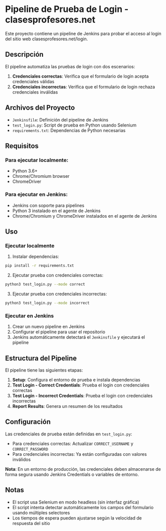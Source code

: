 # Pipeline de Prueba de Login - clasesprofesores.net

Este proyecto contiene un pipeline de Jenkins para probar el acceso al login del sitio web clasesprofesores.net/login.

## Descripción

El pipeline automatiza las pruebas de login con dos escenarios:
1. **Credenciales correctas**: Verifica que el formulario de login acepta credenciales válidas
2. **Credenciales incorrectas**: Verifica que el formulario de login rechaza credenciales inválidas

## Archivos del Proyecto

- `Jenkinsfile`: Definición del pipeline de Jenkins
- `test_login.py`: Script de prueba en Python usando Selenium
- `requirements.txt`: Dependencias de Python necesarias

## Requisitos

### Para ejecutar localmente:
- Python 3.6+
- Chrome/Chromium browser
- ChromeDriver

### Para ejecutar en Jenkins:
- Jenkins con soporte para pipelines
- Python 3 instalado en el agente de Jenkins
- Chrome/Chromium y ChromeDriver instalados en el agente de Jenkins

## Uso

### Ejecutar localmente

1. Instalar dependencias:
```bash
pip install -r requirements.txt
```

2. Ejecutar prueba con credenciales correctas:
```bash
python3 test_login.py --mode correct
```

3. Ejecutar prueba con credenciales incorrectas:
```bash
python3 test_login.py --mode incorrect
```

### Ejecutar en Jenkins

1. Crear un nuevo pipeline en Jenkins
2. Configurar el pipeline para usar el repositorio
3. Jenkins automáticamente detectará el `Jenkinsfile` y ejecutará el pipeline

## Estructura del Pipeline

El pipeline tiene las siguientes etapas:

1. **Setup**: Configura el entorno de prueba e instala dependencias
2. **Test Login - Correct Credentials**: Prueba el login con credenciales correctas
3. **Test Login - Incorrect Credentials**: Prueba el login con credenciales incorrectas
4. **Report Results**: Genera un resumen de los resultados

## Configuración

Las credenciales de prueba están definidas en `test_login.py`:
- Para credenciales correctas: Actualizar `CORRECT_USERNAME` y `CORRECT_PASSWORD`
- Para credenciales incorrectas: Ya están configuradas con valores inválidos

**Nota**: En un entorno de producción, las credenciales deben almacenarse de forma segura usando Jenkins Credentials o variables de entorno.

## Notas

- El script usa Selenium en modo headless (sin interfaz gráfica)
- El script intenta detectar automáticamente los campos del formulario usando múltiples selectores
- Los tiempos de espera pueden ajustarse según la velocidad de respuesta del sitio